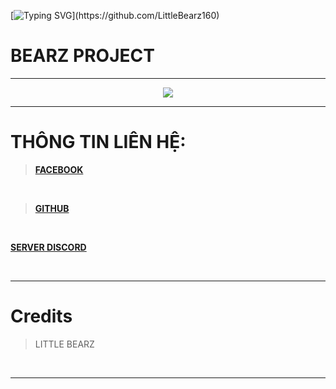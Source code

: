 [![Typing SVG](https://readme-typing-svg.herokuapp.com?color=%2336BCF7&size=25&vCenter=true&height=40&lines=Chào%2C+Tôi+là+Bearz+!;Hãy+xem+qua+Project+của+tôi+!)](https://github.com/LittleBearz160)

# **BEARZ PROJECT**

***

<div align="center" style"border-radius:15px">
  <img src="https://media.discordapp.net/attachments/919968565606637688/935178148524478494/PicsArt_01-22-11.15.16.jpg?width=1025&height=379" style"width: 100%;border-radius:15px">
</div>

***

# THÔNG TIN LIÊN HỆ:

>[**FACEBOOK**](https://www.facebook.com/lil.bearz.zz/)

</BR>

>[**GITHUB**](https://github.com/LittleBearz160/LittleBearz160)

</BR>

[**SERVER DISCORD**](https://discord.gg/little-bearz)

</BR>

***
# Credits

> LITTLE BEARZ
 
<br>

***

